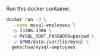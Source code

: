 Run this docker container;
```bash
docker run -d \
  --name mysql-employees \
  -p 33306:3306 \
  -e MYSQL_ROOT_PASSWORD=passwd \
  -v $PWD/data:/var/lib/mysql \
  genschsa/mysql-employees
```
